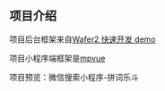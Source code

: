 ## 项目介绍

项目后台框架来自[Wafer2 快速开发 demo](https://github.com/tencentyun/wafer2-quickstart-nodejs/blob/master/README.md)

项目小程序端框架是[mpvue](http://mpvue.com/)

项目预览：微信搜索小程序-拼词乐斗
